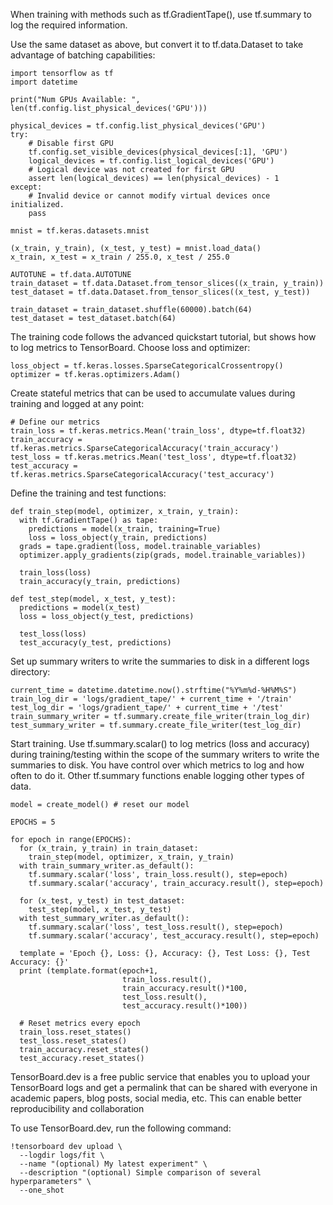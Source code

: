 When training with methods such as tf.GradientTape(), use tf.summary to log the required information.

Use the same dataset as above, but convert it to tf.data.Dataset to take advantage of batching capabilities:

```
import tensorflow as tf
import datetime

print("Num GPUs Available: ", len(tf.config.list_physical_devices('GPU')))

physical_devices = tf.config.list_physical_devices('GPU')
try:
    # Disable first GPU
    tf.config.set_visible_devices(physical_devices[:1], 'GPU')
    logical_devices = tf.config.list_logical_devices('GPU')
    # Logical device was not created for first GPU
    assert len(logical_devices) == len(physical_devices) - 1
except:
    # Invalid device or cannot modify virtual devices once initialized.
    pass

mnist = tf.keras.datasets.mnist

(x_train, y_train), (x_test, y_test) = mnist.load_data()
x_train, x_test = x_train / 255.0, x_test / 255.0

AUTOTUNE = tf.data.AUTOTUNE
train_dataset = tf.data.Dataset.from_tensor_slices((x_train, y_train))
test_dataset = tf.data.Dataset.from_tensor_slices((x_test, y_test))

train_dataset = train_dataset.shuffle(60000).batch(64)
test_dataset = test_dataset.batch(64)
```

The training code follows the advanced quickstart tutorial, but shows how to log metrics to TensorBoard. Choose loss and optimizer:

```
loss_object = tf.keras.losses.SparseCategoricalCrossentropy()
optimizer = tf.keras.optimizers.Adam()
```

Create stateful metrics that can be used to accumulate values during training and logged at any point:

```
# Define our metrics
train_loss = tf.keras.metrics.Mean('train_loss', dtype=tf.float32)
train_accuracy = tf.keras.metrics.SparseCategoricalAccuracy('train_accuracy')
test_loss = tf.keras.metrics.Mean('test_loss', dtype=tf.float32)
test_accuracy = tf.keras.metrics.SparseCategoricalAccuracy('test_accuracy')
```

Define the training and test functions:

```
def train_step(model, optimizer, x_train, y_train):
  with tf.GradientTape() as tape:
    predictions = model(x_train, training=True)
    loss = loss_object(y_train, predictions)
  grads = tape.gradient(loss, model.trainable_variables)
  optimizer.apply_gradients(zip(grads, model.trainable_variables))

  train_loss(loss)
  train_accuracy(y_train, predictions)

def test_step(model, x_test, y_test):
  predictions = model(x_test)
  loss = loss_object(y_test, predictions)

  test_loss(loss)
  test_accuracy(y_test, predictions)
```

Set up summary writers to write the summaries to disk in a different logs directory:

```
current_time = datetime.datetime.now().strftime("%Y%m%d-%H%M%S")
train_log_dir = 'logs/gradient_tape/' + current_time + '/train'
test_log_dir = 'logs/gradient_tape/' + current_time + '/test'
train_summary_writer = tf.summary.create_file_writer(train_log_dir)
test_summary_writer = tf.summary.create_file_writer(test_log_dir)
```

Start training. Use tf.summary.scalar() to log metrics (loss and accuracy) during training/testing within the scope of the summary writers to write the summaries to disk. You have control over which metrics to log and how often to do it. Other tf.summary functions enable logging other types of data.

```
model = create_model() # reset our model

EPOCHS = 5

for epoch in range(EPOCHS):
  for (x_train, y_train) in train_dataset:
    train_step(model, optimizer, x_train, y_train)
  with train_summary_writer.as_default():
    tf.summary.scalar('loss', train_loss.result(), step=epoch)
    tf.summary.scalar('accuracy', train_accuracy.result(), step=epoch)

  for (x_test, y_test) in test_dataset:
    test_step(model, x_test, y_test)
  with test_summary_writer.as_default():
    tf.summary.scalar('loss', test_loss.result(), step=epoch)
    tf.summary.scalar('accuracy', test_accuracy.result(), step=epoch)

  template = 'Epoch {}, Loss: {}, Accuracy: {}, Test Loss: {}, Test Accuracy: {}'
  print (template.format(epoch+1,
                         train_loss.result(), 
                         train_accuracy.result()*100,
                         test_loss.result(), 
                         test_accuracy.result()*100))

  # Reset metrics every epoch
  train_loss.reset_states()
  test_loss.reset_states()
  train_accuracy.reset_states()
  test_accuracy.reset_states()
```

TensorBoard.dev is a free public service that enables you to upload your TensorBoard logs and get a permalink that can be shared with everyone in academic papers, blog posts, social media, etc. This can enable better reproducibility and collaboration

To use TensorBoard.dev, run the following command:

```
!tensorboard dev upload \
  --logdir logs/fit \
  --name "(optional) My latest experiment" \
  --description "(optional) Simple comparison of several hyperparameters" \
  --one_shot
```